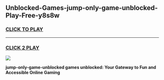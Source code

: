 
## Unblocked-Games-jump-only-game-unblocked-Play-Free-y8s8w
<h3>
<a href="https://premium76.site?title=jump-only-game-unblocked&ref=12A">CLICK TO PLAY</a></h3>
<hr>

<h3>
<a href="https://premium76.site?title=jump-only-game-unblocked&ref=12A">CLICK 2 PLAY</a>
  
</h3>

<a href="https://premium76.site?title=jump-only-game-unblocked&ref=12A"><img src="https://clearcache.store/games.png"></a>


**jump-only-game-unblocked games unblocked: Your Gateway to Fun and Accessible Online Gaming**
